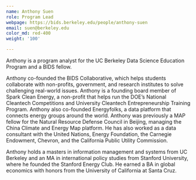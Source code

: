 ```yaml
---
name: Anthony Suen
role: Program Lead
webpage: https://bids.berkeley.edu/people/anthony-suen
email: suen@berkeley.edu
color_md: red-400
weight: '100'

---
```


Anthony is a program analyst for the UC Berkeley Data Science Education Program and a BIDS fellow.

Anthony co-founded the BIDS Collaborative, which helps students collaborate with non-profits, government, and research institutes to solve challenging real-world issues.
Anthony is a founding board member of Spark Clean Energy, a non-profit that helps run the DOE’s National Cleantech Competitions and University Cleantech Entrepreneurship Training Program.
Anthony also co-founded Energyfolks, a data platform that connects energy groups around the world.
Anthony was previously a MAP fellow for the Natural Resource Defense Council in Beijing, managing the China Climate and Energy Map platform.
He has also worked as a data consultant with the United Nations, Energy Foundation, the Carnegie Endowment, Chevron, and the California Public Utility Commission.

Anthony holds a masters in information management and systems from UC Berkeley and an MA in international policy studies from Stanford University, where he founded the Stanford Energy Club.
He earned a BA in global economics with honors from the University of California at Santa Cruz.

